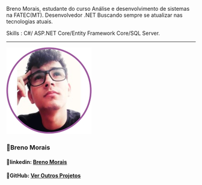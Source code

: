 <p align="left"> 
Breno Morais, estudante do  curso Análise e desenvolvimento de sistemas na FATEC(MT).
Desenvolvedor .NET  Buscando sempre se atualizar nas tecnologias atuais.
</p>

Skills :
C#/ ASP.NET Core/Entity Framework Core/SQL Server.

<hr>
<img src="https://github.com/BREN0-MORAIS/CRUD_COVID_CONSULTAS/blob/main/FTBrenoMorais.jpg">
<h3>🧑Breno Morais</h3>
<h4>🔗linkedin: <a href="https://www.linkedin.com/in/breno-morais-79b328167/">Breno Morais<a/></h4> 
 <h4>🔗GitHub: <a href="https://github.com/BREN0-MORAIS/">Ver Outros Projetos<a/></h4> 
